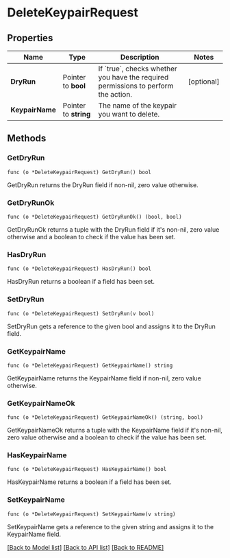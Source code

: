 # DeleteKeypairRequest

## Properties

Name | Type | Description | Notes
------------ | ------------- | ------------- | -------------
**DryRun** | Pointer to **bool** | If &#x60;true&#x60;, checks whether you have the required permissions to perform the action. | [optional] 
**KeypairName** | Pointer to **string** | The name of the keypair you want to delete. | 

## Methods

### GetDryRun

`func (o *DeleteKeypairRequest) GetDryRun() bool`

GetDryRun returns the DryRun field if non-nil, zero value otherwise.

### GetDryRunOk

`func (o *DeleteKeypairRequest) GetDryRunOk() (bool, bool)`

GetDryRunOk returns a tuple with the DryRun field if it's non-nil, zero value otherwise
and a boolean to check if the value has been set.

### HasDryRun

`func (o *DeleteKeypairRequest) HasDryRun() bool`

HasDryRun returns a boolean if a field has been set.

### SetDryRun

`func (o *DeleteKeypairRequest) SetDryRun(v bool)`

SetDryRun gets a reference to the given bool and assigns it to the DryRun field.

### GetKeypairName

`func (o *DeleteKeypairRequest) GetKeypairName() string`

GetKeypairName returns the KeypairName field if non-nil, zero value otherwise.

### GetKeypairNameOk

`func (o *DeleteKeypairRequest) GetKeypairNameOk() (string, bool)`

GetKeypairNameOk returns a tuple with the KeypairName field if it's non-nil, zero value otherwise
and a boolean to check if the value has been set.

### HasKeypairName

`func (o *DeleteKeypairRequest) HasKeypairName() bool`

HasKeypairName returns a boolean if a field has been set.

### SetKeypairName

`func (o *DeleteKeypairRequest) SetKeypairName(v string)`

SetKeypairName gets a reference to the given string and assigns it to the KeypairName field.


[[Back to Model list]](../README.md#documentation-for-models) [[Back to API list]](../README.md#documentation-for-api-endpoints) [[Back to README]](../README.md)


